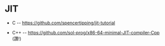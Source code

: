 # JIT


* C -- https://github.com/spencertipping/jit-tutorial

* C++ -- https://github.com/sol-prog/x86-64-minimal-JIT-compiler-Cpp (讚!)

